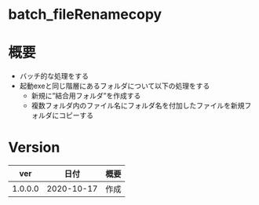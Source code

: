 # batch_fileRenamecopy

# 概要
* バッチ的な処理をする
* 起動exeと同じ階層にあるフォルダについて以下の処理をする
   * 新規に”結合用フォルダ”を作成する
   * 複数フォルダ内のファイル名にフォルダ名を付加したファイルを新規フォルダにコピーする

# Version
|ver|日付|概要|
|---|---|---|
|1.0.0.0|2020-10-17|作成|

